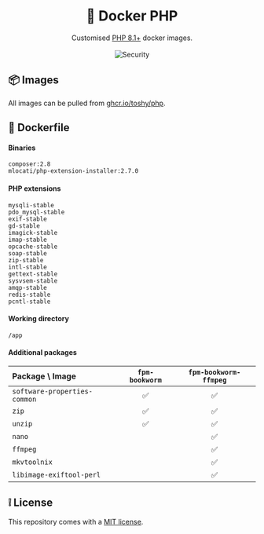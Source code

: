 <h1 align="center">🐋 Docker PHP </h1>

<div align="center">
    <div>Customised <a href="https://hub.docker.com/_/php">PHP 8.1+</a> docker images.</div>
    <br />
    <img src="https://img.shields.io/github/actions/workflow/status/toshy/docker-php/security.yml?branch=main&label=Security" alt="Security" />
</div>

## 📦 Images

All images can be pulled from [ghcr.io/toshy/php](ghcr.io/toshy/php).

## 🐳 Dockerfile

#### Binaries

```text
composer:2.8
mlocati/php-extension-installer:2.7.0
```

#### PHP extensions

```text
mysqli-stable
pdo_mysql-stable
exif-stable
gd-stable
imagick-stable
imap-stable
opcache-stable
soap-stable
zip-stable
intl-stable
gettext-stable
sysvsem-stable
amqp-stable
redis-stable
pcntl-stable
```

#### Working directory

```text
/app
```

#### Additional packages

| Package \ Image              | `fpm-bookworm`  | `fpm-bookworm-ffmpeg` |
|:-----------------------------|:---------------:|:---------------------:|
| `software-properties-common` |        ✅        |           ✅           |
| `zip`                        |        ✅        |           ✅           |
| `unzip`                      |        ✅        |           ✅           |
| `nano`                       |                 |           ✅           |
| `ffmpeg`                     |                 |           ✅           |
| `mkvtoolnix`                 |                 |           ✅           |
| `libimage-exiftool-perl`     |                 |           ✅           |

## ❕ License

This repository comes with a [MIT license](./LICENSE).
